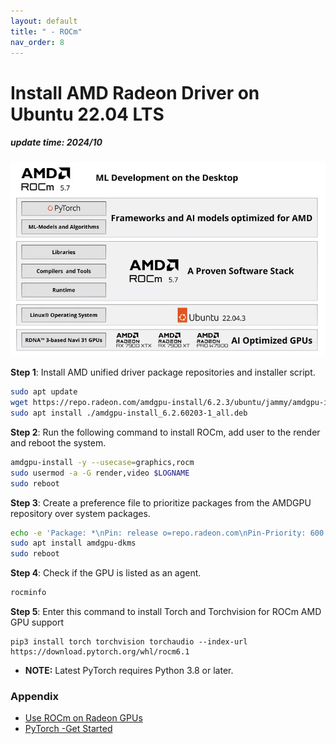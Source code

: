 ```yaml
---
layout: default
title: " - ROCm"
nav_order: 8
---
```


# Install AMD Radeon Driver on Ubuntu 22.04 LTS
##### update time: 2024/10

<div align="center"><img src="../../assets/images/rocm.png" width="640"/></div>

**Step 1**: Install AMD unified driver package repositories and installer script.
```bash
sudo apt update
wget https://repo.radeon.com/amdgpu-install/6.2.3/ubuntu/jammy/amdgpu-install_6.2.60203-1_all.deb
sudo apt install ./amdgpu-install_6.2.60203-1_all.deb
```

**Step 2**: Run the following command to install ROCm, add user to the render and reboot the system.
```bash
amdgpu-install -y --usecase=graphics,rocm
sudo usermod -a -G render,video $LOGNAME
sudo reboot
```

**Step 3**: Create a preference file to prioritize packages from the AMDGPU repository over system packages.
```bash
echo -e 'Package: *\nPin: release o=repo.radeon.com\nPin-Priority: 600' | sudo tee /etc/apt/preferences.d/rocm-pin-600
sudo apt install amdgpu-dkms
sudo reboot
```
**Step 4**: Check if the GPU is listed as an agent.
```bash
rocminfo
```

**Step 5**: Enter this command to install Torch and Torchvision for ROCm AMD GPU support
```
pip3 install torch torchvision torchaudio --index-url https://download.pytorch.org/whl/rocm6.1
```
* **NOTE:** Latest PyTorch requires Python 3.8 or later.

### Appendix
* [Use ROCm on Radeon GPUs](https://rocm.docs.amd.com/projects/radeon/en/latest/docs/install/native_linux/install-radeon.html)
* [PyTorch -Get Started](https://pytorch.org/get-started/locally/)
